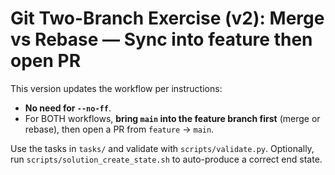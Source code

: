 # Git Two-Branch Exercise (v2): Merge vs Rebase — Sync **into feature** then open PR

This version updates the workflow per instructions:
- **No need for `--no-ff`**.
- For BOTH workflows, **bring `main` into the feature branch first** (merge or rebase),
  then open a PR from `feature` → `main`.

Use the tasks in `tasks/` and validate with `scripts/validate.py`.
Optionally, run `scripts/solution_create_state.sh` to auto-produce a correct end state.

